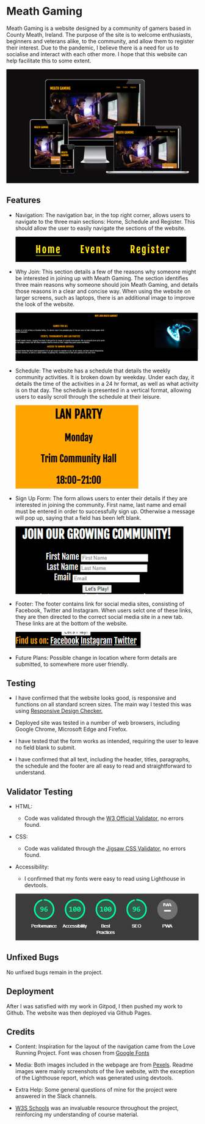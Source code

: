 
# Meath Gaming

Meath Gaming is a website designed by a community of gamers based in County Meath, Ireland. The purpose of the site is to welcome enthusiasts, beginners and veterans alike, to the community, and allow them to register their interest. Due to the pandemic, I believe there is a need for us to socialise and interact with each other more. I hope that this website can help facilitate this to some extent.

![Website Display](assets/images/portfolio_one_displays.PNG)

## Features

* Navigation: The navigation bar, in the top right corner, allows users to navigate to the three main sections: Home, Schedule and Register. This should allow the user to easily navigate the sections of the website.

    ![Navigation bar](assets/images/nav_bar.PNG)

* Why Join: This section details a few of the reasons why someone might be interested in joining up with Meath Gaming. The section identifies three main reasons why someone should join Meath Gaming, and details those reasons in a clear and concise way. When using the website on larger screens, such as laptops, there is an additional image to improve the look of the website.
    
    ![Why Join?](assets/images/why-join.PNG)

* Schedule: The website has a schedule that details the weekly community activities. It is broken down by weekday. Under each day, it details the time of the activities in a 24 hr format, as well as what activity is on that day. The schedule is presented in a vertical format, allowing users to easily scroll through the schedule at their leisure.

    ![Schedule](assets/images/schedule.PNG)

* Sign Up Form: The form allows users to enter their details if they are interested in joining the community. First name, last name and email must be entered in order to successfully sign up. Otherwise a message will pop up, saying that a field has been left blank.

    ![Sign Up Form](assets/images/sign_up.PNG)

* Footer: The footer contains link for social media sites, consisting of Facebook, Twitter and Instagram. When users selct one of these links, they are then directed to the correct social media site in a new tab. These links are at the bottom of the website.

    ![Footer](assets/images/footer.PNG)

* Future Plans: Possible change in location where form details are submitted, to somewhere more user friendly.

## Testing

* I have confirmed that the website looks good, is responsive and functions on all standard screen sizes. The main way I tested this was using [Responsive Design Checker.](https://responsivedesignchecker.com/)

* Deployed site was tested in a number of web browsers, including Google Chrome, Microsoft Edge and Firefox.

* I have tested that the form works as intended, requiring the user to leave no field blank to submit.

* I have confirmed that all text, including the header, titles, paragraphs, the schedule and the footer are all easy to read and straightforward to understand.

## Validator Testing

* HTML:
    * Code was validated through the [W3 Official Validator](https://validator.w3.org/nu/), no errors found.

* CSS:
    * Code was validated through the [Jigsaw CSS Validator](https://jigsaw.w3.org/css-validator/), no errors found.

* Accessibility:
    * I confirmed that my fonts were easy to read using Lighthouse in devtools.

    ![Lighthouse Report](assets/images/lighthouse_report.PNG)

## Unfixed Bugs

No unfixed bugs remain in the project.

## Deployment

After I was satisfied with my work in Gitpod, I then pushed my work to Github. The website was then deployed via Github Pages.

## Credits

* Content: Inspiration for the layout of the navigation came from the Love Running Project. Font was chosen from [Google Fonts](https://fonts.google.com/)

* Media: Both images included in the webpage are from [Pexels](https://www.pexels.com/). Readme images were mainly screenshots of the live website, with the exception of the Lighthouse report, which was generated using devtools.

* Extra Help: Some general questions of mine for the project were answered in the Slack channels.

* [W3S Schools](https://www.w3schools.com/) was an invaluable resource throughout the project, reinforcing my understanding of course material.
